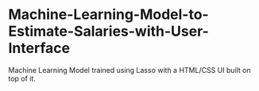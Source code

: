 # Machine-Learning-Model-to-Estimate-Salaries-with-User-Interface
Machine Learning Model trained using Lasso with a HTML/CSS UI built on top of it.
